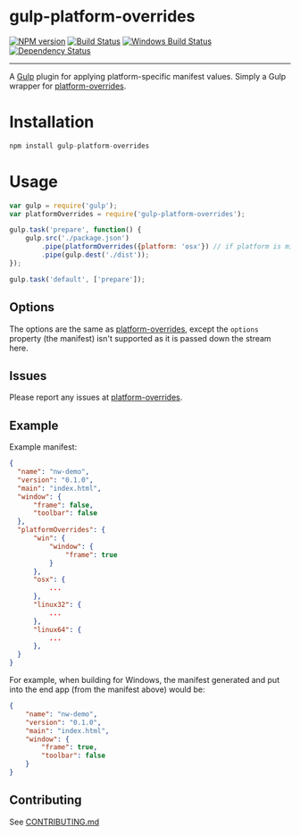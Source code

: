 gulp-platform-overrides 
==========

[![NPM version][npm-image]][npm-url] [![Build Status][travis-image]][travis-url] [![Windows Build Status][appveyor-image]][appveyor-url] [![Dependency Status][depstat-image]][depstat-url] 

---

A [Gulp](http://github.com/gulpjs/gulp) plugin for applying platform-specific manifest values. Simply a Gulp wrapper for [platform-overrides](http://github.com/adam-lynch/platform-overrides).

# Installation
```js
npm install gulp-platform-overrides
```

# Usage
```js
var gulp = require('gulp');
var platformOverrides = require('gulp-platform-overrides');

gulp.task('prepare', function() {
    gulp.src('./package.json')
        .pipe(platformOverrides({platform: 'osx'}) // if platform is missing, then it is auto-detected
        .pipe(gulp.dest('./dist'));
});

gulp.task('default', ['prepare']);
```

## Options

The options are the same as [platform-overrides](http://github.com/adam-lynch/platform-overrides), except the `options` property (the manifest) isn't supported as it is passed down the stream here.

## Issues

Please report any issues at [platform-overrides](http://github.com/adam-lynch/platform-overrides).

## Example

Example manifest:

```json
{
  "name": "nw-demo",
  "version": "0.1.0",
  "main": "index.html",
  "window": {
      "frame": false,
      "toolbar": false
  },
  "platformOverrides": {
      "win": {
          "window": {
              "frame": true
          }
      },
      "osx": {
          ...
      },
      "linux32": {
          ...
      },
      "linux64": {
          ...
      },
  }
}
```

For example, when building for Windows, the manifest generated and put into the end app (from the manifest above) would be:

```json
{
    "name": "nw-demo",
    "version": "0.1.0",
    "main": "index.html",
    "window": {
        "frame": true,
        "toolbar": false
    }
}
```


## Contributing

See [CONTRIBUTING.md](CONTRIBUTING.md)

[npm-url]: https://npmjs.org/package/gulp-platform-overrides
[npm-image]: http://img.shields.io/npm/v/gulp-platform-overrides.svg?style=flat

[travis-url]: http://travis-ci.org/adam-lynch/gulp-platform-overrides
[travis-image]: http://img.shields.io/travis/adam-lynch/gulp-platform-overrides.svg?style=flat

[appveyor-url]: https://ci.appveyor.com/project/adam-lynch/gulp-platform-overrides/branch/master
[appveyor-image]: https://ci.appveyor.com/api/projects/status/ok9243bf4q7mom55/branch/master?svg=true

[depstat-url]: https://david-dm.org/adam-lynch/gulp-platform-overrides
[depstat-image]: https://david-dm.org/adam-lynch/gulp-platform-overrides.svg?style=flat

